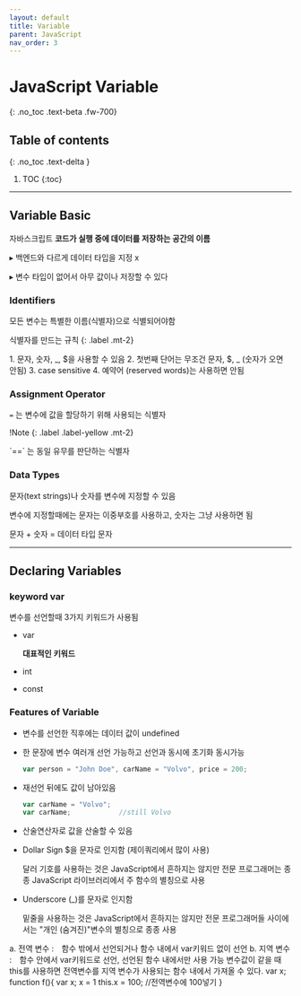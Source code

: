 ```yaml
---
layout: default
title: Variable
parent: JavaScript
nav_order: 3
---
```


# JavaScript Variable
{: .no_toc .text-beta .fw-700}

## Table of contents
{: .no_toc .text-delta }

1. TOC
{:toc}

---

## Variable Basic

자바스크립트 **코드가 실행 중에 데이터를 저장하는 공간의 이름** 

&#9656; 백엔드와 다르게 데이터 타입을 지정 x

&#9656; 변수 타입이 없어서 아무 값이나 저장할 수 있다
 
### Identifiers

모든 변수는 특별한 이름(식별자)으로 식별되어야함

식별자를 만드는 규칙
{: .label .mt-2}
<div class="code-exmaple" markdown="1">
1. 문자, 숫자, _, $을 사용할 수 있음
2. 첫번째 단어는 무조건 문자, $, _ (숫자가 오면 안됨)
3. case sensitive
4. 예약어 (reserved words)는 사용하면 안됨
</div>

### Assignment Operator

`=` 는 변수에 값을 할당하기 위해 사용되는 식별자

!Note
{: .label .label-yellow .mt-2}
<div class="code-exmaple" markdown="1">
`==` 는 동일 유무를 판단하는 식별자
</div>

### Data Types

문자(text strings)나 숫자를 변수에 지정할 수 있음

변수에 지정할때에는 문자는 이중부호를 사용하고, 숫자는 그냥 사용하면 됨

문자 + 숫자 = 데이터 타입 문자

---

## Declaring Variables

### keyword var

변수를 선언할때 3가지 키워드가 사용됨

* var

    **대표적인 키워드**

* int

* const

### Features of Variable

* 변수를 선언한 직후에는 데이터 값이 undefined

* 한 문장에 변수 여러개 선언 가능하고 선언과 동시에 초기화 동시가능

    ```js
    var person = "John Doe", carName = "Volvo", price = 200;
    ```

* 재선언 뒤에도 값이 남아있음

    ```js
    var carName = "Volvo";
    var carName;            //still Volvo
    ```

* 산술연산자로 값을 산술할 수 있음

* Dollar Sign $을 문자로 인지함 (제이쿼리에서 많이 사용)

    달러 기호를 사용하는 것은 JavaScript에서 흔하지는 않지만 전문 프로그래머는 종종 JavaScript 라이브러리에서 주 함수의 별칭으로 사용

* Underscore (_)를 문자로 인지함 

    밑줄을 사용하는 것은 JavaScript에서 흔하지는 않지만 전문 프로그래머들 사이에서는 "개인 (숨겨진)"변수의 별칭으로 종종 사용
    
    
    
    
    
    
    
a. 전역 변수 :　함수 밖에서 선언되거나 함수 내에서 var키워드 없이 선언
b. 지역 변수 :　함수 안에서 var키워드로 선언, 선언된 함수 내에서만 사용 가능
    변수값이 같을 때 this를 사용하면 전역변수를 지역 변수가 사용되는 함수 내에서 가져올 수 있다.
        var x;
        function f(){
            var x;
            x = 1
            this.x = 100; //전역변수에 100넣기
        }
